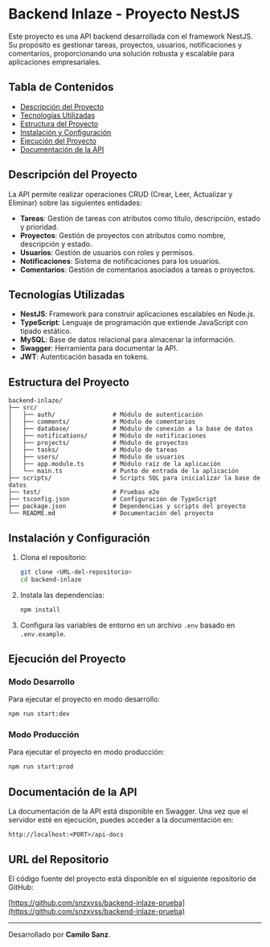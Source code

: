 # Backend Inlaze - Proyecto NestJS

Este proyecto es una API backend desarrollada con el framework NestJS. Su propósito es gestionar tareas, proyectos, usuarios, notificaciones y comentarios, proporcionando una solución robusta y escalable para aplicaciones empresariales.

## Tabla de Contenidos

- [Descripción del Proyecto](#descripción-del-proyecto)
- [Tecnologías Utilizadas](#tecnologías-utilizadas)
- [Estructura del Proyecto](#estructura-del-proyecto)
- [Instalación y Configuración](#instalación-y-configuración)
- [Ejecución del Proyecto](#ejecución-del-proyecto)
- [Documentación de la API](#documentación-de-la-api)

## Descripción del Proyecto

La API permite realizar operaciones CRUD (Crear, Leer, Actualizar y Eliminar) sobre las siguientes entidades:
- **Tareas**: Gestión de tareas con atributos como título, descripción, estado y prioridad.
- **Proyectos**: Gestión de proyectos con atributos como nombre, descripción y estado.
- **Usuarios**: Gestión de usuarios con roles y permisos.
- **Notificaciones**: Sistema de notificaciones para los usuarios.
- **Comentarios**: Gestión de comentarios asociados a tareas o proyectos.

## Tecnologías Utilizadas

- **NestJS**: Framework para construir aplicaciones escalables en Node.js.
- **TypeScript**: Lenguaje de programación que extiende JavaScript con tipado estático.
- **MySQL**: Base de datos relacional para almacenar la información.
- **Swagger**: Herramienta para documentar la API.
- **JWT**: Autenticación basada en tokens.

## Estructura del Proyecto

```
backend-inlaze/
├── src/
│   ├── auth/                # Módulo de autenticación
│   ├── comments/            # Módulo de comentarios
│   ├── database/            # Módulo de conexión a la base de datos
│   ├── notifications/       # Módulo de notificaciones
│   ├── projects/            # Módulo de proyectos
│   ├── tasks/               # Módulo de tareas
│   ├── users/               # Módulo de usuarios
│   ├── app.module.ts        # Módulo raíz de la aplicación
│   └── main.ts              # Punto de entrada de la aplicación
├── scripts/                 # Scripts SQL para inicializar la base de datos
├── test/                    # Pruebas e2e
├── tsconfig.json            # Configuración de TypeScript
├── package.json             # Dependencias y scripts del proyecto
└── README.md                # Documentación del proyecto
```

## Instalación y Configuración

1. Clona el repositorio:
   ```bash
   git clone <URL-del-repositorio>
   cd backend-inlaze
   ```

2. Instala las dependencias:
   ```bash
   npm install
   ```

3. Configura las variables de entorno en un archivo `.env` basado en `.env.example`.

## Ejecución del Proyecto

### Modo Desarrollo

Para ejecutar el proyecto en modo desarrollo:
```bash
npm run start:dev
```

### Modo Producción

Para ejecutar el proyecto en modo producción:
```bash
npm run start:prod
```

## Documentación de la API

La documentación de la API está disponible en Swagger. Una vez que el servidor esté en ejecución, puedes acceder a la documentación en:
```
http://localhost:<PORT>/api-docs
```

## URL del Repositorio

El código fuente del proyecto está disponible en el siguiente repositorio de GitHub:

[https://github.com/snzxvss/backend-inlaze-prueba](https://github.com/snzxvss/backend-inlaze-prueba)

---

Desarrollado por **Camilo Sanz**.
